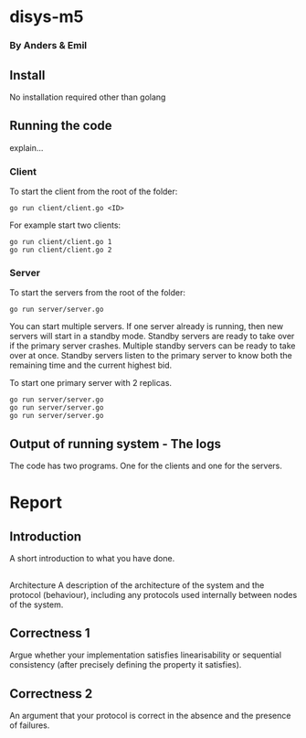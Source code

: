 # disys-m5
### By Anders & Emil
## Install
No installation required other than golang

## Running the code
explain...

### Client
To start the client from the root of the folder:

```
go run client/client.go <ID>
```

For example start two clients: 

```
go run client/client.go 1
go run client/client.go 2
```

### Server
To start the servers from the root of the folder: 

```
go run server/server.go
```

You can start multiple servers. If one server already is running, then new servers will start in a standby mode.
Standby servers are ready to take over if the primary server crashes. Multiple standby servers can be ready to take over at once.
Standby servers listen to the primary server to know both the remaining time and the current highest bid. 

To start one primary server with 2 replicas.

```
go run server/server.go
go run server/server.go
go run server/server.go
```

## Output of running system - The logs
The code has two programs. One for the clients and one for the servers.

# Report
## Introduction 
A short introduction to what you have done.

##
Architecture
A description of the architecture of the system and the protocol (behaviour), including any protocols used internally between nodes of the system.

## Correctness 1
Argue whether your implementation satisfies linearisability or sequential consistency (after precisely defining  the property it satisfies).

## Correctness 2
An argument that your protocol is correct in the absence and the presence of failures.
